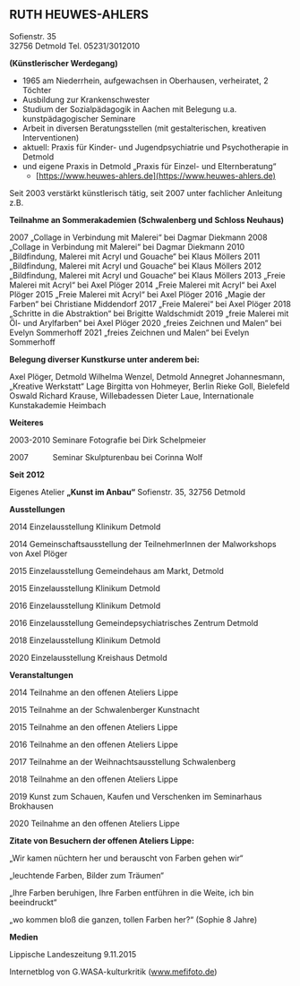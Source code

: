 ## RUTH HEUWES-AHLERS

Sofienstr. 35  
32756 Detmold
Tel. 05231/3012010

**(Künstlerischer Werdegang)**

- 1965 am Niederrhein, aufgewachsen in Oberhausen, verheiratet, 2 Töchter
- Ausbildung zur Krankenschwester
- Studium der Sozialpädagogik in Aachen mit Belegung u.a. kunstpädagogischer Seminare
- Arbeit in diversen Beratungsstellen (mit gestalterischen, kreativen Interventionen)
- aktuell: Praxis für Kinder- und Jugendpsychiatrie und Psychotherapie in Detmold
- und eigene Praxis in Detmold „Praxis für Einzel- und Elternberatung“
  - [https://www.heuwes-ahlers.de](https://www.heuwes-ahlers.de)

Seit 2003 verstärkt künstlerisch tätig, seit 2007 unter fachlicher Anleitung z.B.

**Teilnahme an Sommerakademien (Schwalenberg und Schloss Neuhaus)**

2007 „Collage in Verbindung mit Malerei“ bei Dagmar Diekmann
2008 „Collage in Verbindung mit Malerei“ bei Dagmar Diekmann
2010 „Bildfindung, Malerei mit Acryl und Gouache“ bei Klaus Möllers
2011 „Bildfindung, Malerei mit Acryl und Gouache“ bei Klaus Möllers
2012 „Bildfindung, Malerei mit Acryl und Gouache“ bei Klaus Möllers
2013 „Freie Malerei mit Acryl“ bei Axel Plöger
2014 „Freie Malerei mit Acryl“ bei Axel Plöger
2015 „Freie Malerei mit Acryl“ bei Axel Plöger
2016 „Magie der Farben“ bei Christiane Middendorf
2017 „Freie Malerei“ bei Axel Plöger
2018 „Schritte in die Abstraktion“ bei Brigitte Waldschmidt
2019 „freie Malerei mit  Öl- und Arylfarben“ bei Axel Plöger
2020 „freies Zeichnen und Malen“ bei Evelyn Sommerhoff
2021 „freies Zeichnen und Malen“ bei Evelyn Sommerhoff

**Belegung diverser Kunstkurse unter anderem bei:**

Axel Plöger, Detmold
Wilhelma Wenzel, Detmold
Annegret Johannesmann, „Kreative Werkstatt“ Lage
Birgitta von Hohmeyer, Berlin
Rieke Goll, Bielefeld
Oswald Richard Krause, Willebadessen
Dieter Laue, Internationale Kunstakademie Heimbach

**Weiteres**

2003-2010 Seminare Fotografie bei Dirk Schelpmeier

2007           Seminar Skulpturenbau bei Corinna Wolf

**Seit 2012**

Eigenes Atelier **„Kunst im Anbau“** Sofienstr. 35, 32756 Detmold

**Ausstellungen**

2014 Einzelausstellung Klinikum Detmold

2014 Gemeinschaftsausstellung der TeilnehmerInnen der Malworkshops von Axel Plöger

2015 Einzelausstellung Gemeindehaus am Markt, Detmold

2015 Einzelausstellung Klinikum Detmold

2016 Einzelausstellung Klinikum Detmold

2016 Einzelausstellung Gemeindepsychiatrisches Zentrum Detmold

2018 Einzelausstellung Klinikum Detmold

2020 Einzelausstellung Kreishaus Detmold

**Veranstaltungen**

2014 Teilnahme an den offenen Ateliers Lippe

2015 Teilnahme an der Schwalenberger Kunstnacht

2015 Teilnahme an den offenen Ateliers Lippe

2016 Teilnahme an den offenen Ateliers Lippe

2017 Teilnahme an der Weihnachtsausstellung Schwalenberg

2018 Teilnahme an den offenen Ateliers Lippe

2019 Kunst zum Schauen, Kaufen und Verschenken im Seminarhaus Brokhausen

2020 Teilnahme an den offenen Ateliers Lippe

**Zitate von Besuchern der offenen Ateliers Lippe:**

„Wir kamen nüchtern her und berauscht von Farben gehen wir“

„leuchtende Farben, Bilder zum Träumen“

„Ihre Farben beruhigen, Ihre Farben entführen in die Weite, ich bin beeindruckt“

„wo kommen bloß die ganzen, tollen Farben her?“ (Sophie 8 Jahre)

**Medien**

Lippische Landeszeitung 9.11.2015

Internetblog von G.WASA-kulturkritik (www.mefifoto.de)
